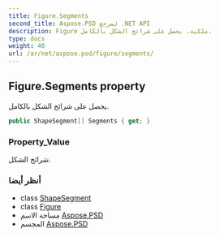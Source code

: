 ```yaml
---
title: Figure.Segments
second_title: Aspose.PSD لمرجع .NET API
description: Figure ملكية. يحصل على شرائح الشكل بالكامل.
type: docs
weight: 40
url: /ar/net/aspose.psd/figure/segments/
---
```

## Figure.Segments property

يحصل على شرائح الشكل بالكامل.

```csharp
public ShapeSegment[] Segments { get; }
```

### Property_Value

شرائح الشكل.

### أنظر أيضا

* class [ShapeSegment](../../shapesegment/)
* class [Figure](../)
* مساحة الاسم [Aspose.PSD](../../figure/)
* المجسم [Aspose.PSD](../../../)


